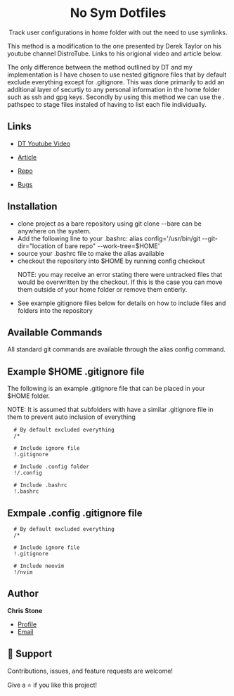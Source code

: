 <h1 align="center">No Sym Dotfiles</h1>

<p align="center">Track user configurations in home folder with out the need to use symlinks.</p>
<p>This method is a modification to the one presented by Derek Taylor on his youtube channel DistroTube. Links to his origional video and article below.</p>
<p>The only difference between the method outlined by DT and my implementation is I have chosen to use nested gitignore files that by default exclude everything except for .gitignore. This was done
  primarily to add an additional layer of securtiy to any personal information in the home folder such as ssh and gpg keys. Secondly by using this method we can use the . pathspec to stage files instaled of
  having to list each file individually.</p>

## Links

- [DT Youtube Video](https://www.youtube.com/watch?v=tBoLDpTWVOM)

- [Article](https://www.atlassian.com/git/tutorials/dotfiles)

- [Repo](https://github.com/ChrisJStone/dotfiles)

- [Bugs](https://github.com/ChrisJStone/dotfiles/issues "Issues Page")


## Installation
- clone project as a bare repository using git clone --bare can be anywhere on the system.
- Add the following line to your .bashrc: alias config='/usr/bin/git --git-dir="location of bare repo" --work-tree=$HOME'
- source your .bashrc file to make the alias available 
- checkout the repository into $HOME by running config checkout
  <p>NOTE: you may receive an error stating there were untracked files that would be overwritten by the checkout. If this is the case you can move them outside of your home folder or remove them entierly.</p>
- See example gitignore files below for details on how to include files and folders into the repository
  
## Available Commands

  <p>All standard git commands are available through the alias config command.</p>
  
## Example $HOME .gitignore file
  <p> The following is an example .gitignore file that can be placed in your $HOME folder.</p>
  <p> NOTE: It is assumed that subfolders with have a similar .gitignore file in them to prevent auto inclusion of everything</p>

```
  # By default excluded everything
  /*

  # Include ignore file
  !.gitignore

  # Include .config folder
  !/.config
  
  # Include .bashrc
  !.bashrc
```
## Exmpale .config .gitignore file
```
  # By default excluded everything
  /*

  # Include ignore file
  !.gitignore

  # Include neovim
  !/nvim
```

## Author

**Chris Stone**

- [Profile](https://github.com/ChrisJStone "Chris Stone")
- [Email](mailto:chrisjstone79@gmail.com?subject=Hi "Hi!")

## 🤝 Support

Contributions, issues, and feature requests are welcome!

Give a ⭐️ if you like this project!
